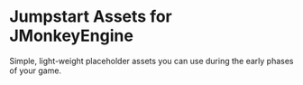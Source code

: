 # Jumpstart Assets for JMonkeyEngine
Simple, light-weight placeholder assets you can use during the early phases of your game.
